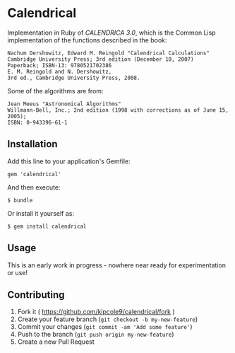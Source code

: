 # Calendrical

Implementation in Ruby of _CALENDRICA 3.0_, which is the Common Lisp implementation of the functions described in the book:

    Nachum Dershowitz, Edward M. Reingold "Calendrical Calculations"
    Cambridge University Press; 3rd edition (December 10, 2007)
    Paperback; ISBN-13: 9780521702386
    E. M. Reingold and N. Dershowitz,
    3rd ed., Cambridge University Press, 2008.

Some of the algorithms are from:

    Jean Meeus "Astronomical Algorithms"
    Willmann-Bell, Inc.; 2nd edition (1998 with corrections as of June 15, 2005);
    ISBN: 0-943396-61-1

## Installation

Add this line to your application's Gemfile:

    gem 'calendrical'

And then execute:

    $ bundle

Or install it yourself as:

    $ gem install calendrical

## Usage

This is an early work in progress - nowhere near ready for experimentation or use!

## Contributing

1. Fork it ( https://github.com/kipcole9/calendrical/fork )
2. Create your feature branch (`git checkout -b my-new-feature`)
3. Commit your changes (`git commit -am 'Add some feature'`)
4. Push to the branch (`git push origin my-new-feature`)
5. Create a new Pull Request
